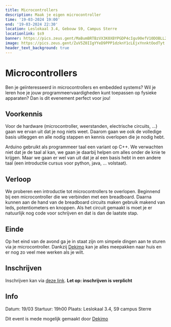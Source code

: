 ```yaml
---
title: Microcontrollers
description: Maak je eigen microcontroller
time: '19-03-2024 19:00'
end: '19-03-2024 22:30'
location: Leslokaal 3.4, Gebouw S9, Campus Sterre
locationlink: $s9
banner: https://pics.zeus.gent/MaBumBRTBzVX3K0XBYPGDP4cIgu90efV10DOBLL2.jpg
image: https://pics.zeus.gent/ZuV5Z0IIgYYeD9PPP1dzknY1cLEjxYnnktOodTyt.png
header_text_background: true
---
```


# Microcontrollers

Ben je geïnteresseerd in microcontrollers en embedded systems? 
Wil je leren hoe je jouw programmeervaardigheden kunt toepassen op fysieke apparaten? 
Dan is dit evenement perfect voor jou!

## Voorkennis

Voor de hardware (microcontroller, weerstanden, electrische circuits, ...) gaan we ervan uit dat je nog niets weet. 
Daarom gaan we ook de volledige basis uitleggen en alle nodig stappen en kennis overlopen die je nodig hebt.

Arduino gebruikt als programmeer taal een variant op C++.
We verwachten niet dat je de taal al kan, we gaan je daarbij helpen om alles onder de knie te krijgen.
Maar we gaan er wel van uit dat je al een basis hebt in een andere taal (een introductie cursus voor python, java, ... volstaat).

## Verloop

We proberen een introductie tot microcontrollers te overlopen.
Beginnend bij een microcontroller die we verbinden met een breadboard.
Daarna kunnen aan de hand van de breadboard circuits maken gebruik makend van leds, potentiometers en knoppen.
Als het circuit gemaakt is moet je er natuurlijk nog code voor schrijven en dat is dan de laatste stap.

## Einde

Op het eind van de avond ga je in staat zijn om simpele dingen aan te sturen via je microcontroller.
Dankzij [Dekimo](https://www.dekimo.com/) kan je alles meepakken naar huis en er nog zo veel mee werken als je wilt.

## Inschrijven

Inschrijven kan via [deze link](https://event.student.ugent.be/events/396).
**Let op: inschrijven is verplicht**

## Info

Datum: 19/03
Startuur: 19h00
Plaats: Leslokaal 3.4, S9 campus Sterre

Dit event is mede mogelijk gemaakt door [Dekimo](https://www.dekimo.com/)
